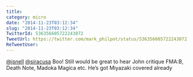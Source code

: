 ```yaml
---
title: 
category: micro
date: "2014-11-23T03:12:34"
slug: "2014-11-23T03:12:34"
TwitterId: 536356605722243072
TweetUrl: https://twitter.com/mark_philpot/status/536356605722243072
ReTweetUser: 
---
```


[@jsnell](https://twitter.com/jsnell) [@siracusa](https://twitter.com/siracusa) Boo! Still would be great to hear John critique FMA:B, Death Note, Madoka Magica etc. He’s got Miyazaki covered already